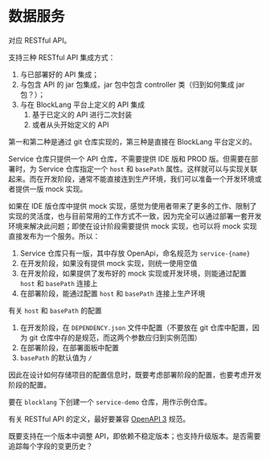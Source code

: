 # 数据服务

对应 RESTful API。

支持三种 RESTful API 集成方式：

1. 与已部署好的 API 集成；
2. 与包含 API 的 jar 包集成，jar 包中包含 controller 类（归到如何集成 jar 包？）；
3. 与在 BlockLang 平台上定义的 API 集成
   1. 基于已定义的 API 进行二次封装
   2. 或者从头开始定义的 API

第一和第二种是通过 git 仓库实现的，第三种是直接在 BlockLang 平台定义的。

Service 仓库只提供一个 API 仓库，不需要提供 IDE 版和 PROD 版。但需要在部署时，为 Service 仓库指定一个 `host` 和 `basePath` 属性。这样就可以与实现关联起来。而在开发阶段，通常不能直接连到生产环境，我们可以准备一个开发环境或者提供一版 mock 实现。

如果在 IDE 版仓库中提供 mock 实现，感觉为使用者带来了更多的工作、限制了实现的灵活度，也与目前常用的工作方式不一致，因为完全可以通过部署一套开发环境来解决此问题；即使在设计阶段需要提供 mock 实现，也可以将 mock 实现直接发布为一个服务。所以：

1. Service 仓库只有一版，其中存放 OpenApi，命名规范为 `service-{name}`
2. 在开发阶段，如果没有提供 mock 实现，则统一使用空值
3. 在开发阶段，如果提供了发布好的 mock 实现或开发环境，则能通过配置 `host` 和 `basePath` 连接上
4. 在部署阶段，能通过配置 `host` 和 `basePath` 连接上生产环境

有关 `host` 和 `basePath` 的配置

1. 在开发阶段，在 `DEPENDENCY.json` 文件中配置（不要放在 git 仓库中配置，因为 git 仓库中存的是规范，而这两个参数应归到实例范围）
2. 在部署阶段，在部署面板中配置
3. `basePath` 的默认值为 `/`

因此在设计如何存储项目的配置信息时，既要考虑部署阶段的配置，也要考虑开发阶段的配置。

要在 `blocklang` 下创建一个 `service-demo` 仓库，用作示例仓库。

有关 RESTful API 的定义，最好要兼容 [OpenAPI 3](http://spec.openapis.org/oas/v3.0.3) 规范。

既要支持在一个版本中调整 API，即依赖不稳定版本；也支持升级版本。是否需要追踪每个字段的变更历史？
